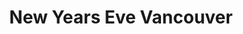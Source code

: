 ---
title: New Years Eve Vancouver
pubDate: 2015-10-21
projectDuration: 1 Month
isDraft: false
description: Celebrating a new event at the year end.
role: Graphic Designer
category: Brand Identity
thumbnail: "../../images/portfolio/fannypax/placeholder.png"
alt: Graphic
technology: Illustrator
isLocked: false
cta: Learn more
deliverables: [Logo Design]

---
